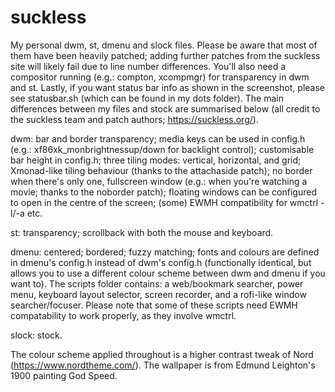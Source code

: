 # suckless

My personal dwm, st, dmenu and slock files. Please be aware that most of them have been heavily patched; adding further patches from the suckless site will likely fail due to line number differences. You'll also need a compositor running (e.g.: compton, xcompmgr) for transparency in dwm and st. Lastly, if you want status bar info as shown in the screenshot, please see statusbar.sh (which can be found in my dots folder). The main differences between my files and stock are summarised below (all credit to the suckless team and patch authors; https://suckless.org/).

dwm: bar and border transparency; media keys can be used in config.h (e.g.: xf86xk_monbrightnessup/down for backlight control); customisable bar height in config.h; three tiling modes: vertical, horizontal, and grid; Xmonad-like tiling behaviour (thanks to the attachaside patch); no border when there's only one, fullscreen window (e.g.: when you're watching a movie; thanks to the noborder patch); floating windows can be configured to open in the centre of the screen; (some) EWMH compatibility for wmctrl -l/-a etc.

st: transparency; scrollback with both the mouse and keyboard.

dmenu: centered; bordered; fuzzy matching; fonts and colours are defined in dmenu's config.h instead of dwm's config.h (functionally identical, but allows you to use a different colour scheme between dwm and dmenu if you want to). The scripts folder contains: a web/bookmark searcher, power menu, keyboard layout selector, screen recorder, and a rofi-like window searcher/focuser. Please note that some of these scripts need EWMH compatability to work properly, as they involve wmctrl.

slock: stock.

The colour scheme applied throughout is a higher contrast tweak of Nord (https://www.nordtheme.com/). The wallpaper is from Edmund Leighton's 1900 painting God Speed.
